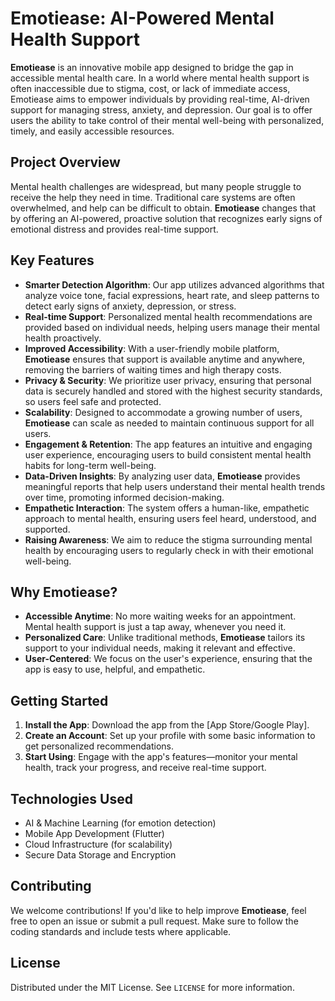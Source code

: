 # Emotiease: AI-Powered Mental Health Support

**Emotiease** is an innovative mobile app designed to bridge the gap in accessible mental health care. In a world where mental health support is often inaccessible due to stigma, cost, or lack of immediate access, Emotiease aims to empower individuals by providing real-time, AI-driven support for managing stress, anxiety, and depression. Our goal is to offer users the ability to take control of their mental well-being with personalized, timely, and easily accessible resources.

## Project Overview

Mental health challenges are widespread, but many people struggle to receive the help they need in time. Traditional care systems are often overwhelmed, and help can be difficult to obtain. **Emotiease** changes that by offering an AI-powered, proactive solution that recognizes early signs of emotional distress and provides real-time support.

## Key Features

- **Smarter Detection Algorithm**: Our app utilizes advanced algorithms that analyze voice tone, facial expressions, heart rate, and sleep patterns to detect early signs of anxiety, depression, or stress.
- **Real-time Support**: Personalized mental health recommendations are provided based on individual needs, helping users manage their mental health proactively.
- **Improved Accessibility**: With a user-friendly mobile platform, **Emotiease** ensures that support is available anytime and anywhere, removing the barriers of waiting times and high therapy costs.
- **Privacy & Security**: We prioritize user privacy, ensuring that personal data is securely handled and stored with the highest security standards, so users feel safe and protected.
- **Scalability**: Designed to accommodate a growing number of users, **Emotiease** can scale as needed to maintain continuous support for all users.
- **Engagement & Retention**: The app features an intuitive and engaging user experience, encouraging users to build consistent mental health habits for long-term well-being.
- **Data-Driven Insights**: By analyzing user data, **Emotiease** provides meaningful reports that help users understand their mental health trends over time, promoting informed decision-making.
- **Empathetic Interaction**: The system offers a human-like, empathetic approach to mental health, ensuring users feel heard, understood, and supported.
- **Raising Awareness**: We aim to reduce the stigma surrounding mental health by encouraging users to regularly check in with their emotional well-being.

## Why Emotiease?

- **Accessible Anytime**: No more waiting weeks for an appointment. Mental health support is just a tap away, whenever you need it.
- **Personalized Care**: Unlike traditional methods, **Emotiease** tailors its support to your individual needs, making it relevant and effective.
- **User-Centered**: We focus on the user's experience, ensuring that the app is easy to use, helpful, and empathetic.

## Getting Started

1. **Install the App**: Download the app from the [App Store/Google Play].
2. **Create an Account**: Set up your profile with some basic information to get personalized recommendations.
3. **Start Using**: Engage with the app's features—monitor your mental health, track your progress, and receive real-time support.

## Technologies Used

- AI & Machine Learning (for emotion detection)
- Mobile App Development (Flutter)
- Cloud Infrastructure (for scalability)
- Secure Data Storage and Encryption

## Contributing

We welcome contributions! If you'd like to help improve **Emotiease**, feel free to open an issue or submit a pull request. Make sure to follow the coding standards and include tests where applicable.

## License

Distributed under the MIT License. See `LICENSE` for more information.
